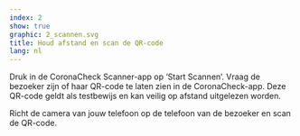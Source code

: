 ```yaml
---
index: 2
show: true
graphic: 2_scannen.svg
title: Houd afstand en scan de QR-code
lang: nl
---
```

Druk in de CoronaCheck Scanner-app op ‘Start Scannen’. Vraag de bezoeker zijn of haar QR-code te laten zien in de CoronaCheck-app. Deze QR-code geldt als testbewijs en kan veilig op afstand uitgelezen worden.

Richt de camera van jouw telefoon op de telefoon van de bezoeker en scan de QR-code.
